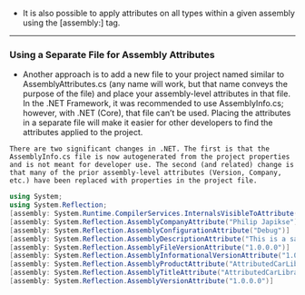 - It is also possible to apply attributes on all types within a given assembly using the \[assembly:\] tag.

--- 

### Using a Separate File for Assembly Attributes
- Another approach is to add a new file to your project named similar to AssemblyAttributes.cs (any name will work, but that name conveys the purpose of the file) and place your assembly-level attributes in that file. In the .NET Framework, it was recommended to use AssemblyInfo.cs; however, with .NET (Core), that file can’t be used. Placing the attributes in a separate file will make it easier for other developers to find the attributes applied to the project.

```ad-note
There are two significant changes in .NET. The first is that the AssemblyInfo.cs file is now autogenerated from the project properties and is not meant for developer use. The second (and related) change is that many of the prior assembly-level attributes (Version, Company, etc.) have been replaced with properties in the project file.
```

```csharp
using System;  
using System.Reflection;  
[assembly: System.Runtime.CompilerServices.InternalsVisibleToAttribute("CSharpCarClient")]  
[assembly: System.Reflection.AssemblyCompanyAttribute("Philip Japikse")]  
[assembly: System.Reflection.AssemblyConfigurationAttribute("Debug")]  
[assembly: System.Reflection.AssemblyDescriptionAttribute("This is a sample car library with attributes")]  
[assembly: System.Reflection.AssemblyFileVersionAttribute("1.0.0.0")]  
[assembly: System.Reflection.AssemblyInformationalVersionAttribute("1.0.0")]  
[assembly: System.Reflection.AssemblyProductAttribute("AttributedCarLibrary")]  
[assembly: System.Reflection.AssemblyTitleAttribute("AttributedCarLibrary")]  
[assembly: System.Reflection.AssemblyVersionAttribute("1.0.0.0")]
```